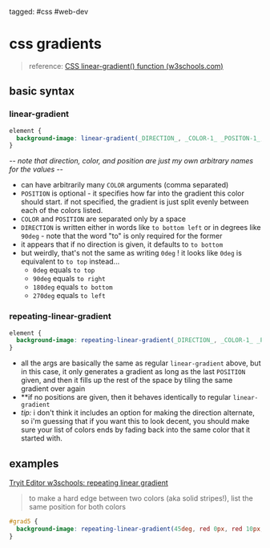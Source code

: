 tagged: #css #web-dev
# css gradients

> reference: [CSS linear-gradient() function (w3schools.com)](https://www.w3schools.com/csSref/func_linear-gradient.asp) 

## basic syntax
### linear-gradient
```css
element {
  background-image: linear-gradient(_DIRECTION_, _COLOR-1_ _POSITON-1_, _COLOR-2_ _POSITION-2_, _ETC_);
}
```
*-- note that direction, color, and position are just my own arbitrary names for the values --*
- can have arbitrarily many `COLOR` arguments (comma separated)
- `POSITION` is optional - it specifies how far into the gradient this color should start. if not specified, the gradient is just split evenly between each of the colors listed.
- `COLOR` and `POSITION` are separated only by a space
- `DIRECTION` is written either in words like `to bottom left`  or in degrees like `90deg` - note that the word "to" is only required for the former
- it appears that if no direction is given, it defaults to  `to bottom`
- but weirdly, that's not the same as writing  `0deg` ! it looks like `0deg` is equivalent to `to top` instead...
	- `0deg` equals `to top`
	-  `90deg` equals `to right`
	-  `180deg` equals `to bottom`
	-  `270deg` equals `to left`

### repeating-linear-gradient
```css
element {
  background-image: repeating-linear-gradient(_DIRECTION_, _COLOR-1_ _POSITON-1_, _COLOR-2_ _POSITION-2_, _ETC_);
}
```
- all the args are basically the same as regular `linear-gradient` above, but in this case, it only generates a gradient as long as the last `POSITION` given, and then it fills up the rest of the space by tiling the same gradient over again
- **if no positions are given, then it behaves identically to regular `linear-gradient` 
- *tip:* i don't think it includes an option for making the direction alternate, so i'm guessing that if you want this to look decent, you should make sure your list of colors ends by fading back into the same color that it started with.

## examples
[Tryit Editor w3schools: repeating linear gradient](https://www.w3schools.com/css/tryit.asp?filename=trycss3_gradient-linear_repeating)

> to make a hard edge between two colors (aka solid stripes!), list the same position for both colors

```css
#grad5 {
  background-image: repeating-linear-gradient(45deg, red 0px, red 10px, yellow 10px, yellow 20px);
}
```